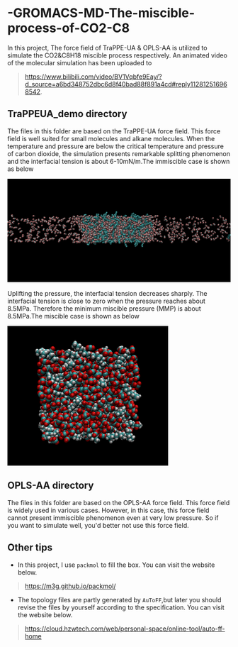 # -GROMACS-MD-The-miscible-process-of-CO2-C8
In this project, The force field of TraPPE-UA &amp; OPLS-AA is utilized to simulate the CO2&amp;C8H18 miscible process respectively.
An animated video of the molecular simulation has been uploaded to 
> https://www.bilibili.com/video/BV1Vqbfe9Eay/?d_source=a6bd348752dbc6d8f40bad88f891a4cd#reply112812516968542.
## TraPPEUA_demo directory
The files in this folder are based on the TraPPE-UA force field. This force field is well suited for small molecules and alkane molecules. When the temperature and pressure are below the critical temperature and pressure of carbon dioxide, the simulation presents remarkable splitting phenomenon and the interfacial tension is about 6-10mN/m.The immiscible case is shown as below

![image](https://github.com/senopiano/-GROMACS-MD-The-miscible-process-of-CO2-C8/blob/main/immiscible.png)

Uplifting the pressure, the interfacial tension decreases sharply. The interfacial tension is close to zero when the pressure reaches about 8.5MPa. Therefore the minimum miscible pressure (MMP) is about 8.5MPa.The miscible case is shown as below

![image](https://github.com/senopiano/-GROMACS-MD-The-miscible-process-of-CO2-C8/blob/main/miscible.png)

## OPLS-AA directory
The files in this folder are based on the OPLS-AA force field. This force field is widely used in various cases. However, in this case, this force field cannot present immiscible phenomenon even at very low pressure. So if you want to simulate well, you'd better not use this force field.

## Other tips
- In this project, I use `packmol` to fill the box. You can visit the website below.
> https://m3g.github.io/packmol/
- The topology files are partly generated by `AuToFF`,but later you should revise the files by yourself according to the specification. You can visit the website below.
> https://cloud.hzwtech.com/web/personal-space/online-tool/auto-ff-home
